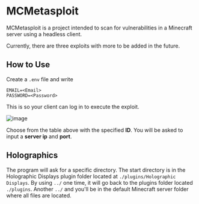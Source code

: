 # MCMetasploit

MCMetasploit is a project intended to scan for vulnerabilities in a Minecraft server using a headless client.

Currently, there are three exploits with more to be added in the future.

## How to Use

Create a ``.env`` file and write
```
EMAIL=<Email>
PASSWORD=<Password>
```
This is so your client can log in to execute the exploit.

![image](https://user-images.githubusercontent.com/71950247/160255222-2dc73f09-67e6-435f-8e1d-d35e7c2e9297.png)

Choose from the table above with the specified **ID**. You will be asked to input a **server ip** and **port**.

## Holographics

The program will ask for a specific directory. The start directory is in the Holographic Displays plugin folder located at ``./plugins/Holographic Displays``. By using ``../`` one time, it will go back to the plugins folder located ``./plugins``. Another ``../`` and you'll be in the default Minecraft server folder where all files are located.

